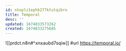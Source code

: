 ```yaml
---
id: ntoplz1ephb277ktutqibro
title: Temporal
desc: ''
updated: 1674833573262
created: 1674833275685
---
```


![[prdct.n8n#^xnxaubd7sqiw]]
#url https://temporal.io/